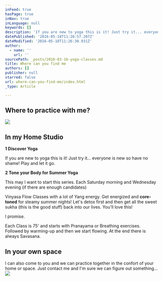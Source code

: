 ```yaml
---
inFeed: true
hasPage: true
inNav: true
inLanguage: null
keywords: []
description: 'If you are new to yoga this is it! Just try it... everyone is new so have no shame! Play and let it go.'
datePublished: '2016-05-18T11:26:57.207Z'
dateModified: '2016-05-18T11:26:30.931Z'
author:
  - name: ''
    url: ''
sourcePath: _posts/2016-03-16-yoga-classes.md
title: Where can you find me
authors: []
publisher: null
starred: false
url: where-can-you-find-me/index.html
_type: Article

---
```

## Where to practice with me?
![](https://s3-us-west-2.amazonaws.com/the-grid-img/p/bd029d29ce0c43eb674d36bb78494af4a5dd7c53.jpg)

## In my Home Studio

**1 Discover Yoga**

If you are new to yoga this is it! Just try it... everyone is new so have no shame! Play and let it go.

**2 Tone your Body for Summer Yoga**

This may I want to start this series. Each Saturday morning and Wednesday evening (if there are enough candidates)

Vinyasa Flow Classes with a lot of Yang energy. Get energized and **core-toned** for steamy summer nights! Let's detox first and then get all the sweet sukha (this is the good stuff) back into our lives. You'll love this!

I promise.

Each Class is 75' and starts with Pranayama or Breathing exercises. Followed by warming-up and then we start flowing. At the end there is always Savasana.

## In your own space

I can also come to you and we can practice together in the confort of your home or space. Just contact me and I'm sure we can figure out something...
![](https://imgflo.herokuapp.com/graph/vahj1ThiexotieMo/d24f794062fcb271ddd950c06d6e6d8f/passthrough.jpg?height=501&input=https%3A%2F%2Fs3-us-west-2.amazonaws.com%2Fthe-grid-img%2Fp%2F967f1c46f29ad82b6557bc343d37f8c759ca6478.jpg&width=750)